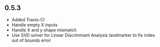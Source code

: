 ## 0.5.3

* Added Travis-CI
* Handle empty X inputs
* Handle X and y shape mismatch
* Use SVD solver for Linear Discriminant Analysis landmarker to fix index out of bounds error
